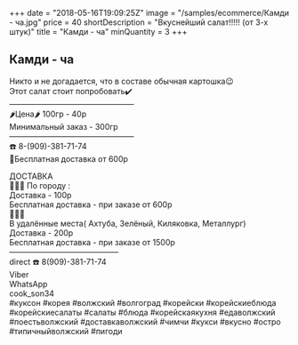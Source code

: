 +++
date = "2018-05-16T19:09:25Z"
image = "/samples/ecommerce/Камди - ча.jpg"
price = 40
shortDescription = "Вкуснейший салат!!!!! (от 3-х штук)"
title = "Камди - ча"
minQuantity = 3
+++
## Камди - ча

Никто и не догадается, что в составе обычная картошка😉  
Этот салат стоит попробовать✔️  
————————————————  
🌶Цена🌶 100гр - 40р  
Минимальный заказ - 300гр  
————————————————  
☎️ 8-(909)-381-71-74  
🚗Бесплатная доставка от 600р  

ДОСТАВКА   
🚗🚗🚗
По городу :  
Доставка - 100р  
Бесплатная доставка - при заказе от 600р  
🚗🚗🚗   
В удалённые места( Ахтуба, Зелёный, Киляковка, Металлург)   
Доставка - 200р   
Бесплатная доставка - при заказе от 1500р   
——————————————   
direct
☎️ 8(909)-381-71-74  
Viber  
WhatsApp  
cook_son34  
#куксон #корея #волжский #волгоград #корейски #корейскиеблюда #корейскиесалаты #салаты #блюда #корейскаякухня #едаволжский #поестьволжский #доставкаволжский #чимчи #кукси #вкусно #остро #типичныйволжский #пигоди
